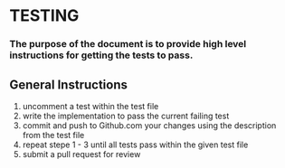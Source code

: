 # TESTING

### The purpose of the document is to provide high level instructions for getting the tests to pass.

## General Instructions

1. uncomment a test within the test file
2. write the implementation to pass the current failing test
3. commit and push to Github.com your changes using the description from the test file
4. repeat stepe 1 - 3 until all tests pass within the given test file
5. submit a pull request for review
